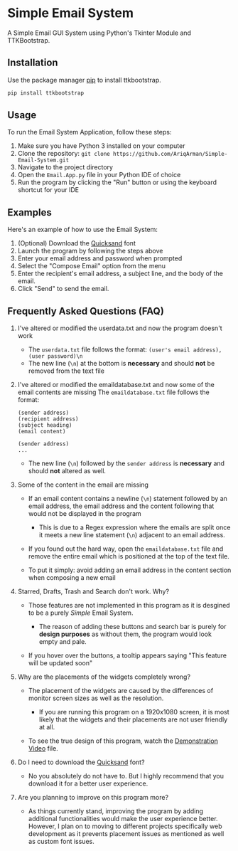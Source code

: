 # Simple Email System

A Simple Email GUI System using Python's Tkinter Module and TTKBootstrap.

## Installation

Use the package manager [pip](https://pip.pypa.io/en/stable/) to install ttkbootstrap.
```bash
pip install ttkbootstrap
```
## Usage
To run the Email System Application, follow these steps:
1. Make sure you have Python 3 installed on your computer 
2. Clone the repository: `git clone https://github.com/AriqArman/Simple-Email-System.git`
3. Navigate to the project directory
4. Open the `Email.App.py` file in your Python IDE of choice
5. Run the program by clicking the "Run" button or using the keyboard shortcut for your IDE

## Examples
Here's an example of how to use the Email System:
1. (Optional) Download the [Quicksand](https://fonts.google.com/specimen/Quicksand) font 
2. Launch the program by following the steps above
3. Enter your email address and password when prompted
4. Select the "Compose Email" option from the menu
5. Enter the recipient's email address, a subject line, and the body of the email.
6. Click "Send" to send the email.

## Frequently Asked Questions (FAQ)
1. I've altered or modified the userdata.txt and now the program doesn't work
    - The `userdata.txt` file follows the format:
    `(user's email address),(user password)\n`
    - The new line (`\n`) at the bottom is **necessary** and should **not** be removed from the text file

2. I've altered or modified the emaildatabase.txt and now some of the email contents are missing
    The `emaildatabase.txt` file follows the format:
      ```
      (sender address)
      (recipient address)
      (subject heading)
      (email content)

      (sender address)
      ...
      ```
    - The new line (`\n`) followed by the `sender address` is **necessary** and should **not** altered as well. 

3. Some of the content in the email are missing
      - If an email content contains a newline (`\n`) statement followed by an email address, the email address and the content following that would not be displayed in the program 
        - This is due to a Regex expression where the emails are split once it meets a new line statement (`\n`) adjacent to an email address. 
        
      - If you found out the hard way, open the `emaildatabase.txt` file and remove the entire email which is positioned at the top of the text file.
      
      - To put it simply: avoid adding an email address in the content section when composing a new email

4. Starred, Drafts, Trash and Search don't work. Why?
      - Those features are not implemented in this program as it is desgined to be a purely _Simple_ Email System. 
      
        - The reason of adding these buttons and search bar is purely for **design purposes** as without them, the program would look empty and pale.
        
      - If you hover over the buttons, a tooltip appears saying "This feature will be updated soon"

5. Why are the placements of the widgets completely wrong?
      - The placement of the widgets are caused by the differences of monitor screen sizes as well as the resolution. 
        - If you are running this program on a 1920x1080 screen, it is most likely that the widgets and their placements are not user friendly at all. 
        
      - To see the true design of this program, watch the [Demonstration Video](https://drive.google.com/file/d/1JSLp86hZY9spXKnWaTiS9D-OKBjLAi6p/view?usp=sharing) file.
 
6. Do I need to download the [Quicksand](https://fonts.google.com/specimen/Quicksand) font?
    - No you absolutely do not have to. But I highly recommend that you download it for a better user experience.

7. Are you planning to improve on this program more?
    - As things currently stand, improving the program by adding additional functionalities would make the user experience better. However, I plan on to moving to different projects specifically web development as it prevents placement issues as mentioned as well as custom font issues.


